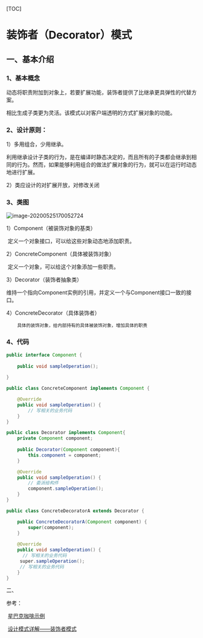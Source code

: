 [TOC]



# 装饰者（Decorator）模式

## 一、基本介绍

### 1、基本概念

动态将职责附加到对象上，若要扩展功能，装饰者提供了比继承更具弹性的代替方案。

相比生成子类更为灵活。该模式以对客户端透明的方式扩展对象的功能。

### 2、设计原则：

1）多用组合，少用继承。

利用继承设计子类的行为，是在编译时静态决定的，而且所有的子类都会继承到相同的行为。然而，如果能够利用组合的做法扩展对象的行为，就可以在运行时动态地进行扩展。

2）类应设计的对扩展开放，对修改关闭



### 3、类图

![image-20200525170052724](https://gitee.com/BlacksJack/picture-bed/raw/master/img/20200910165754.png)



 1）Component（被装饰对象的基类）

​		   定义一个对象接口，可以给这些对象动态地添加职责。

  2）ConcreteComponent（具体被装饰对象）

​		   定义一个对象，可以给这个对象添加一些职责。

  3）Decorator（装饰者抽象类）

​		   维持一个指向Component实例的引用，并定义一个与Component接口一致的接口。

  4）ConcreteDecorator（具体装饰者）

   		具体的装饰对象，给内部持有的具体被装饰对象，增加具体的职责



### 4、代码

```java
public interface Component {
    
    public void sampleOperation();
    
}

public class ConcreteComponent implements Component {

    @Override
    public void sampleOperation() {
        // 写相关的业务代码
    }
}

public class Decorator implements Component{
    private Component component;
    
    public Decorator(Component component){
        this.component = component;
    }

    @Override
    public void sampleOperation() {
        // 委派给构件
        component.sampleOperation();
    }   
}

public class ConcreteDecoratorA extends Decorator {

    public ConcreteDecoratorA(Component component) {
        super(component);
    }
    
    @Override
    public void sampleOperation() {
      // 写相关的业务代码
　　　super.sampleOperation();
     // 写相关的业务代码
    }
}
```





二、





参考：

​			[星巴克咖啡示例](https://blog.csdn.net/liummmin/article/details/105500873)

​			[设计模式详解——装饰者模式](https://www.jianshu.com/p/d7f20ae63186)

